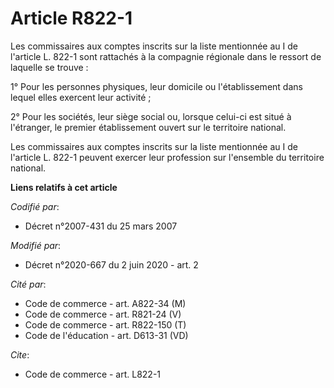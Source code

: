 # Article R822-1

Les commissaires aux comptes inscrits sur la liste mentionnée au I de l'article L. 822-1 sont rattachés à la compagnie
régionale dans le ressort de laquelle se trouve :

1° Pour les personnes physiques, leur domicile ou l'établissement dans lequel elles exercent leur activité ;

2° Pour les sociétés, leur siège social ou, lorsque celui-ci est situé à l'étranger, le premier établissement ouvert sur le
territoire national.

Les commissaires aux comptes inscrits sur la liste mentionnée au I de l'article L. 822-1 peuvent exercer leur profession sur
l'ensemble du territoire national.

**Liens relatifs à cet article**

_Codifié par_:

  - Décret n°2007-431 du 25 mars 2007

_Modifié par_:

  - Décret n°2020-667 du 2 juin 2020 - art. 2

_Cité par_:

  - Code de commerce - art. A822-34 (M)
  - Code de commerce - art. R821-24 (V)
  - Code de commerce - art. R822-150 (T)
  - Code de l'éducation - art. D613-31 (VD)

_Cite_:

  - Code de commerce - art. L822-1
